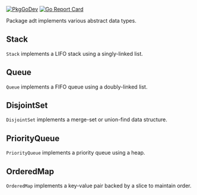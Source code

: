[![PkgGoDev](https://pkg.go.dev/badge/git.sr.ht/~spc/go-adt)](https://pkg.go.dev/git.sr.ht/~spc/go-adt)
[![Go Report Card](https://goreportcard.com/badge/github.com/subpop/go-adt)](https://goreportcard.com/report/github.com/subpop/go-adt)

Package adt implements various abstract data types.

## Stack

`Stack` implements a LIFO stack using a singly-linked list.

## Queue

`Queue` implements a FIFO queue using a doubly-linked list.

## DisjointSet

`DisjointSet` implements a merge-set or union-find data structure.

## PriorityQueue

`PriorityQueue` implements a priority queue using a heap.

## OrderedMap

`OrderedMap` implements a key-value pair backed by a slice to maintain order.
